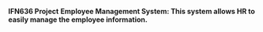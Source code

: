 **IFN636 Project**
**Employee Management System: This system allows HR to easily manage the employee information.**
